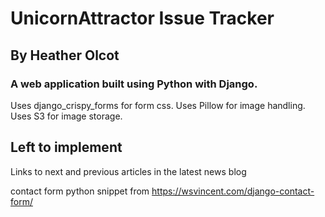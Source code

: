 # UnicornAttractor Issue Tracker

## By Heather Olcot

### A web application built using Python with Django.

Uses django_crispy_forms for form css. 
Uses Pillow for image handling.
Uses S3 for image storage.

## Left to implement
Links to next and previous articles in the latest news blog



contact form python snippet from https://wsvincent.com/django-contact-form/
